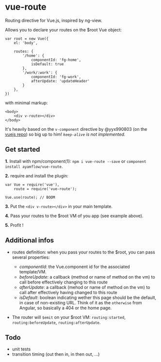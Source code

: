 vue-route
=======

Routing directive for Vue.js, inspired by ng-view.

Allows you to declare your routes on the $root Vue object:

```
var root = new Vue({
    el: 'body',

    routes: {
        '/home': {
            componentId: 'fg-home',
            isDefault: true
        },
        '/work/:work': {
            componentId: 'fg-work',
            afterUpdate: 'updateHeader'
        }
    },
})

```

with minimal markup:

```
<body>
    <div v-route></div>
</body>

```
It's heavily based on the `v-component` directive by @yyx990803 (on the [vuejs repo](https://github.com/yyx990803/vue/blob/0.11.0-rc3/src/directives/component.js)) so big up to him! *`keep-alive` is not implemented.*

## Get started

**1.** Install with npm/component(1): `npm i vue-route --save` or `component install ayamflow/vue-route`.

**2.** require and install the plugin:

```
var Vue = require('vue'),
    route = require('vue-route');

Vue.use(route); // BOOM
```

**3.** Put the `<div v-route></div>` in your main template.

**4.** Pass your routes to the $root VM of you app (see example above).

**5.** Profit !

## Additional infos

* routes definition: when you pass your routes to the $root, you can pass several properties:
    * *componentId*: the Vue.component id for the associated template/VM.
    * *beforeUpdate*: a callback (method or name of method on the vm) to call before effectively changing to this route
    * *afterUpdate*: a callback (mehod or name of method on the vm) to call after effectively having changed to this route
    * *isDefault*: boolean indicating wether this page should be the default, in case of non-existing URL. Think of it as the `otherwise` from Angular, so basically a 404 or the home page.

* The router will `$emit` on your $root VM: `routing:started`, `routing:beforeUpdate`, `routing:afterUpdate`.

## Todo
* unit tests
* transition timing (out then in, in then out, ...)